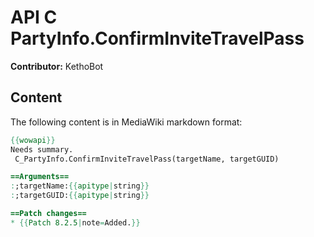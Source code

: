 # API C PartyInfo.ConfirmInviteTravelPass

**Contributor:** KethoBot

## Content

The following content is in MediaWiki markdown format:

```mediawiki
{{wowapi}}
Needs summary.
 C_PartyInfo.ConfirmInviteTravelPass(targetName, targetGUID)

==Arguments==
:;targetName:{{apitype|string}}
:;targetGUID:{{apitype|string}}

==Patch changes==
* {{Patch 8.2.5|note=Added.}}
```